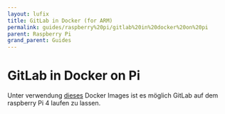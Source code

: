 ```yaml
---
layout: lufix
title: GitLab in Docker (for ARM)
permalink: guides/raspberry%20pi/gitlab%20in%20docker%20on%20pi
parent: Raspberry Pi
grand_parent: Guides
---
```


# GitLab in Docker on Pi

Unter verwendung [dieses](https://hub.docker.com/r/ravermeister/gitlab/) Docker Images ist es möglich GitLab auf dem raspberry Pi 4 laufen zu lassen.
